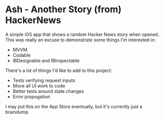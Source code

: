 # Ash - Another Story (from) HackerNews

A simple iOS app that shows a random Hacker News story when opened.
This was really an excuse to demonstrate some things I'm interested in:
- MVVM
- Codable
- IBDesignable and IBInspectable

There's a lot of things I'd like to add to this project:
- Tests verifying request inputs
- Move all UI work to code
- Better tests around state changes
- Error propogation

I may put this on the App Store eventually, but it's currently just a
braindump.
